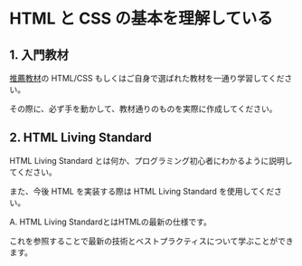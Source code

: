 # HTML と CSS の基本を理解している

## 1. 入門教材

[推薦教材](/RESOURCES.md)の HTML/CSS もしくはご自身で選ばれた教材を一通り学習してください。

その際に、必ず手を動かして、教材通りのものを実際に作成してください。

## 2. HTML Living Standard

HTML Living Standard とは何か、プログラミング初心者にわかるように説明してください。

また、今後 HTML を実装する際は HTML Living Standard を使用してください。

A. HTML Living StandardとはHTMLの最新の仕様です。

これを参照することで最新の技術とベストプラクティスについて学ぶことができます。